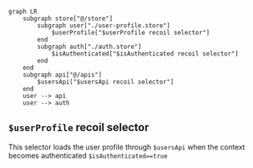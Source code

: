 
```mermaid
graph LR
	subgraph store["@/store"]
		subgraph user["./user-profile.store"]
			$userProfile["$userProfile recoil selector"]
		end
		subgraph auth["./auth.store"]
			$isAuthenticated["$isAuthenticated recoil selector"]
		end
	end
	subgraph api["@/apis"]
		$usersApi["$usersApi recoil selector"]
	end
	user --> api
	user --> auth
```

## `$userProfile` recoil selector

This selector loads the user profile through `$usersApi` when the context becomes authenticated `$isAuthenticated==true`

